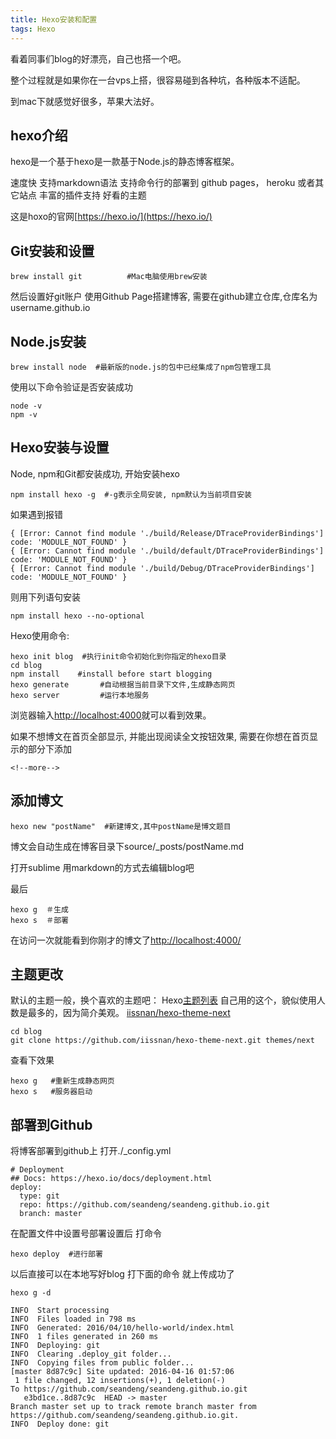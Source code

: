 ```yaml
---
title: Hexo安装和配置
tags: Hexo
---
```


看着同事们blog的好漂亮，自己也搭一个吧。

整个过程就是如果你在一台vps上搭，很容易碰到各种坑，各种版本不适配。

到mac下就感觉好很多，苹果大法好。

<!--more-->

## hexo介绍
hexo是一个基于hexo是一款基于Node.js的静态博客框架。

速度快
支持markdown语法
支持命令行的部署到 github pages， heroku 或者其它站点
丰富的插件支持
好看的主题

这是hoxo的官网[https://hexo.io/](https://hexo.io/)


## Git安装和设置



	brew install git          #Mac电脑使用brew安装 


然后设置好git账户
使用Github Page搭建博客, 需要在github建立仓库,仓库名为username.github.io

## Node.js安装


	brew install node  #最新版的node.js的包中已经集成了npm包管理工具


使用以下命令验证是否安装成功


	node -v
	npm -v


## Hexo安装与设置
Node, npm和Git都安装成功, 开始安装hexo


	npm install hexo -g  #-g表示全局安装, npm默认为当前项目安装




如果遇到报错

	{ [Error: Cannot find module './build/Release/DTraceProviderBindings'] code: 'MODULE_NOT_FOUND' }
	{ [Error: Cannot find module './build/default/DTraceProviderBindings'] code: 'MODULE_NOT_FOUND' }
	{ [Error: Cannot find module './build/Debug/DTraceProviderBindings'] code: 'MODULE_NOT_FOUND' }


则用下列语句安装

	npm install hexo --no-optional


Hexo使用命令:


	hexo init blog  #执行init命令初始化到你指定的hexo目录
	cd blog
	npm install    #install before start blogging
	hexo generate       #自动根据当前目录下文件,生成静态网页
	hexo server         #运行本地服务


浏览器输入[http://localhost:4000](http://localhost:4000)就可以看到效果。

如果不想博文在首页全部显示, 并能出现阅读全文按钮效果, 需要在你想在首页显示的部分下添加


	<!--more-->

## 添加博文
	hexo new "postName"  #新建博文,其中postName是博文题目

博文会自动生成在博客目录下source/_posts/postName.md

打开sublime 用markdown的方式去编辑blog吧

最后

	hexo g  ＃生成
	hexo s  ＃部署

在访问一次就能看到你刚才的博文了[http://localhost:4000/](http://localhost:4000/)


## 主题更改


默认的主题一般，换个喜欢的主题吧：
Hexo[主题列表](https://github.com/hexojs/hexo/wiki/Themes)
自己用的这个，貌似使用人数是最多的，因为简介美观。
[iissnan/hexo-theme-next](https://github.com/iissnan/hexo-theme-next)


	cd blog
	git clone https://github.com/iissnan/hexo-theme-next.git themes/next


查看下效果

	hexo g   #重新生成静态网页
	hexo s   #服务器启动

## 部署到Github

将博客部署到github上 打开./_config.yml

	# Deployment
	## Docs: https://hexo.io/docs/deployment.html
	deploy:
	  type: git
	  repo: https://github.com/seandeng/seandeng.github.io.git
  	  branch: master

在配置文件中设置号部署设置后 打命令

	hexo deploy  #进行部署

以后直接可以在本地写好blog 打下面的命令 就上传成功了

    hexo g -d

    INFO  Start processing
	INFO  Files loaded in 798 ms
	INFO  Generated: 2016/04/10/hello-world/index.html
	INFO  1 files generated in 260 ms
	INFO  Deploying: git
	INFO  Clearing .deploy_git folder...
	INFO  Copying files from public folder...
	[master 8d87c9c] Site updated: 2016-04-16 01:57:06
	 1 file changed, 12 insertions(+), 1 deletion(-)
	To https://github.com/seandeng/seandeng.github.io.git
	   e3bd1ce..8d87c9c  HEAD -> master
	Branch master set up to track remote branch master from https://github.com/seandeng/seandeng.github.io.git.
	INFO  Deploy done: git





